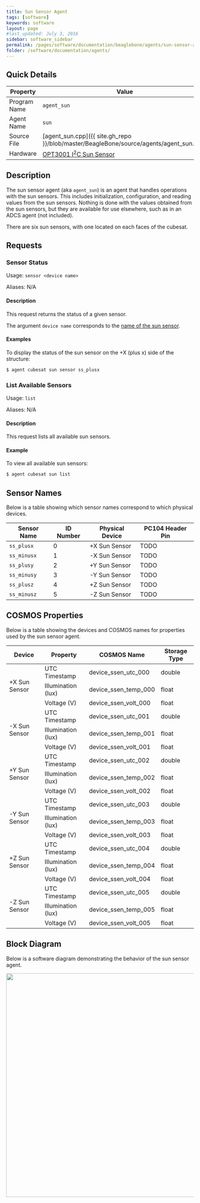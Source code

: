 ```yaml
---
title: Sun Sensor Agent
tags: [software]
keywords: software
layout: page
#last_updated: July 3, 2016
sidebar: software_sidebar
permalink: /pages/software/documentation/beaglebone/agents/sun-sensor-agent.html
folder: /software/documentation/agents/
---
```


## Quick Details
|   Property   |      Value     |
| ------------ | -------------- |
| Program Name | `agent_sun`    |
| Agent Name   | `sun`          |
| Source File  | [agent_sun.cpp]({{ site.gh_repo }}/blob/master/BeagleBone/source/agents/agent_sun.cpp) |
| Hardware     | [OPT3001 I<sup>2</sup>C Sun Sensor](https://www.ti.com/lit/ds/symlink/opt3001.pdf) |

## Description
The sun sensor agent (aka `agent_sun`) is an agent that handles operations with the sun sensors. This includes initialization, configuration, and reading values from the sun sensors. Nothing is done with the values obtained from the sun sensors, but they are available for use elsewhere, such as in an ADCS agent (not included).

There are six sun sensors, with one located on each faces of the cubesat.

## Requests

### Sensor Status
Usage: `sensor <device name>`

Aliases: N/A

#### Description
This request returns the status of a given sensor.

The argument `device name` corresponds to the [name of the sun sensor](#sensor_names).

#### Examples
To display the status of the sun sensor on the +X (plus x) side of the structure:

```bash
$ agent cubesat sun sensor ss_plusx
```

### List Available Sensors
Usage: `list`

Aliases: N/A

#### Description

This request lists all available sun sensors.

#### Example

To view all available sun sensors:

```bash
$ agent cubesat sun list
```

## Sensor Names
Below is a table showing which sensor names correspond to which physical devices.

| Sensor Name    | ID Number | Physical Device | PC104 Header Pin |
| -------------- | --------- | --------------- | ---------------- |
| `ss_plusx`     |     0     | +X Sun Sensor   |       TODO       |
| `ss_minusx`    |     1     | -X Sun Sensor   |       TODO       |
| `ss_plusy`     |     2     | +Y Sun Sensor   |       TODO       |
| `ss_minusy`    |     3     | -Y Sun Sensor   |       TODO       |
| `ss_plusz`     |     4     | +Z Sun Sensor   |       TODO       |
| `ss_minusz`    |     5     | -Z Sun Sensor   |       TODO       |



## COSMOS Properties
Below is a table showing the devices and COSMOS names for properties used by the sun sensor agent.

<table>
    <thead>
        <tr>
            <th>Device</th>
            <th>Property</th>
            <th>COSMOS Name</th>
            <th>Storage Type</th>
        </tr>
    </thead>
    <tbody>
        <tr>
            <td rowspan=3>+X Sun Sensor</td>
            <td>UTC Timestamp</td>
            <td>device_ssen_utc_000</td>
            <td>double</td>
        </tr>
        <tr>
            <td>Illumination (lux) </td>
            <td>device_ssen_temp_000</td>
            <td>float</td>
        </tr>
        <tr>
            <td>Voltage (V) </td>
            <td>device_ssen_volt_000</td>
            <td>float</td>
        </tr>
        <tr>
            <td rowspan=3>-X Sun Sensor</td>
            <td>UTC Timestamp</td>
            <td>device_ssen_utc_001</td>
            <td>double</td>
        </tr>
        <tr>
            <td>Illumination (lux) </td>
            <td>device_ssen_temp_001</td>
            <td>float</td>
        </tr>
        <tr>
            <td>Voltage (V) </td>
            <td>device_ssen_volt_001</td>
            <td>float</td>
        </tr>
        <tr>
            <td rowspan=3>+Y Sun Sensor</td>
            <td>UTC Timestamp</td>
            <td>device_ssen_utc_002</td>
            <td>double</td>
        </tr>
        <tr>
            <td>Illumination (lux) </td>
            <td>device_ssen_temp_002</td>
            <td>float</td>
        </tr>
        <tr>
            <td>Voltage (V) </td>
            <td>device_ssen_volt_002</td>
            <td>float</td>
        </tr>
        <tr>
            <td rowspan=3>-Y Sun Sensor</td>
            <td>UTC Timestamp</td>
            <td>device_ssen_utc_003</td>
            <td>double</td>
        </tr>
        <tr>
            <td>Illumination (lux) </td>
            <td>device_ssen_temp_003</td>
            <td>float</td>
        </tr>
        <tr>
            <td>Voltage (V) </td>
            <td>device_ssen_volt_003</td>
            <td>float</td>
        </tr>
        <tr>
            <td rowspan=3>+Z Sun Sensor</td>
            <td>UTC Timestamp</td>
            <td>device_ssen_utc_004</td>
            <td>double</td>
        </tr>
        <tr>
            <td>Illumination (lux) </td>
            <td>device_ssen_temp_004</td>
            <td>float</td>
        </tr>
        <tr>
            <td>Voltage (V) </td>
            <td>device_ssen_volt_004</td>
            <td>float</td>
        </tr>
        <tr>
            <td rowspan=3>-Z Sun Sensor</td>
            <td>UTC Timestamp</td>
            <td>device_ssen_utc_005</td>
            <td>double</td>
        </tr>
        <tr>
            <td>Illumination (lux) </td>
            <td>device_ssen_temp_005</td>
            <td>float</td>
        </tr>
        <tr>
            <td>Voltage (V) </td>
            <td>device_ssen_volt_005</td>
            <td>float</td>
        </tr>
    </tbody>
</table>

## Block Diagram
Below is a software diagram demonstrating the behavior of the sun sensor agent.

<img src="/resources/diagrams/agent_sun_diagram.png" width="600px">